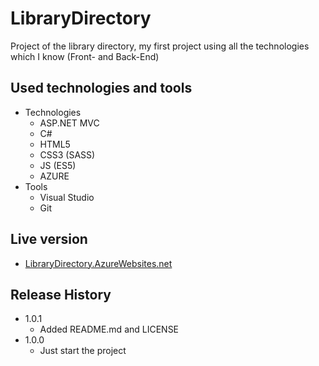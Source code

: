 # LibraryDirectory
Project of the library directory, my first project using all the technologies which I know (Front- and Back-End)

## Used technologies and tools

* Technologies
    * ASP.NET MVC
    * C#
    * HTML5
    * CSS3 (SASS)
    * JS (ES5)
    * AZURE
* Tools
    * Visual Studio
    * Git

## Live version

 - <a href="http://librarydirectory.azurewebsites.net/" target="_blank">LibraryDirectory.AzureWebsites.net</a>
    
## Release History

* 1.0.1
    * Added README.md and LICENSE
* 1.0.0
    * Just start the project

